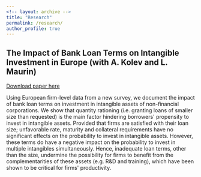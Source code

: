 ```yaml
---
<!-- layout: archive -->
title: "Research"
permalink: /research/
author_profile: true
---
```


<!-- {% if author.googlescholar %}
  You can also find my articles on <u><a href="{{author.googlescholar}}">my Google Scholar profile</a>.</u>
{% endif %}

{% include base_path %}

{% for post in site.publications reversed %}
  {% include archive-single.html %}
{% endfor %}
 -->

<!-- ## Mandatory Central Clearing and Banks' Use of Interest Rate Derivatives (with [S. Daudignon](https://www.parisschoolofeconomics.eu/en/daudignon-sandra/))

 In this paper we investigate the impact of the US central clearing requirement on banks' use of interest rate derivatives. We document that despite the mandatory clearing of interest rate swaps, there is still a significant share of end-user banks with a limited clearing activity, several years after the implementation of the reform. We show this stems from the fact that these institutions substituted mandated instruments, i.e. swaps, with over-the-counter interest rate options, which are not yet mandated to be centrally cleared. We also provide evidence that the subsequent introduction of relatively tighter capital requirements for uncleared products through Basel III did not translate into comparatively higher capital charges for banks that rebalanced their portfolio. These results suggest that for a significant number of institutions, the post-crisis reform package does not provide a cost incentive to move towards central clearing yet. -->
 
## The Impact of Bank Loan Terms on Intangible Investment in Europe (with A. Kolev and L. Maurin)


[Download paper here](http://matthieusegol.github.io/files/Segol_Kolev_Maurin_2020.pdf)

Using European firm-level data from a new survey, we document the impact of bank loan terms on investment in intangible assets of non-financial corporations. We show that quantity rationing (i.e. granting loans of smaller size than requested) is the main factor hindering borrowers' propensity to invest in intangible assets. Provided that firms are satisfied with their loan size; unfavorable rate, maturity and collateral requirements have no significant effects on the probability to invest in intangible assets. However, these terms do have a negative impact on the probability to invest in multiple intangibles simultaneously. Hence, inadequate loan terms, other than the size, undermine the possibility for firms to benefit from the complementarities of these assets (e.g. R\&D and training), which have been shown to be critical for firms' productivity.


<!-- 
## Asset Prices with Ambiguity Aversion and Collateral Constraint

This paper studies the impact of an occasionally binding collateral constraint on
asset prices when agents have heterogeneous ambiguity aversion. The results show
that the constraint can lead to lower stock return volatility, suggesting a possible stabilizing
effect of tighter financial regulations when market participants are concerned
about ambiguity. Simulations also suggest that a binding constraint can speed up the
disappearance of ambiguity-averse agents by leading them to have more pessimistic
beliefs and to save relatively less. Through this channel, the constraint can contribute
to reduced asset mispricing in the long run. -->